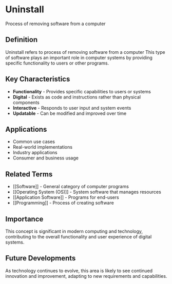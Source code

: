 # Uninstall

Process of removing software from a computer

## Definition
Uninstall refers to process of removing software from a computer This type of software plays an important role in computer systems by providing specific functionality to users or other programs.

## Key Characteristics
- **Functionality** - Provides specific capabilities to users or systems
- **Digital** - Exists as code and instructions rather than physical components
- **Interactive** - Responds to user input and system events
- **Updatable** - Can be modified and improved over time

## Applications
- Common use cases
- Real-world implementations
- Industry applications
- Consumer and business usage

## Related Terms
- [[Software]] - General category of computer programs
- [[Operating System (OS)]] - System software that manages resources
- [[Application Software]] - Programs for end-users
- [[Programming]] - Process of creating software

## Importance
This concept is significant in modern computing and technology, contributing to the overall functionality and user experience of digital systems.

## Future Developments
As technology continues to evolve, this area is likely to see continued innovation and improvement, adapting to new requirements and capabilities.

